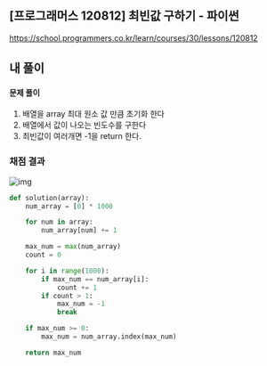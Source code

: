 ## [프로그래머스 120812] 최빈값 구하기 - 파이썬

https://school.programmers.co.kr/learn/courses/30/lessons/120812



## 내 풀이

#### 문제 풀이

1. 배열을 array 최대 원소 값 만큼 초기화 한다
2. 배열에서 값이 나오는 빈도수를 구한다
3. 최빈값이 여러개면 -1을 return 한다.



### 채점 결과

![img](https://postfiles.pstatic.net/MjAyNDEyMTBfMzkg/MDAxNzMzODM0MjMxMjky.7TnYPpPLCbI-PlFggmOZuPQaqvTLaV0m2JT7gNwWUFkg.0STxEcqS5bKDfUlN9l_H-7-YCrS2_zdJSxYXdA4F5Y4g.PNG/image.png?type=w773)



```python
def solution(array):
    num_array = [0] * 1000

    for num in array:
        num_array[num] += 1

    max_num = max(num_array)
    count = 0

    for i in range(1000):
        if max_num == num_array[i]:
            count += 1
        if count > 1:
            max_num = -1
            break

    if max_num >= 0:
        max_num = num_array.index(max_num)

    return max_num
```

